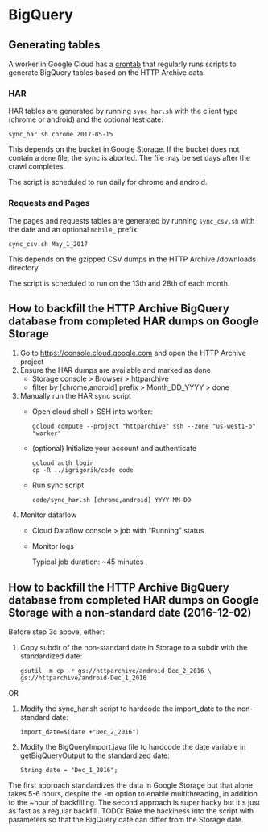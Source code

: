 # BigQuery

## Generating tables

A worker in Google Cloud has a [crontab](https://github.com/HTTPArchive/bigquery/blob/master/crontab) that regularly runs scripts to generate BigQuery tables based on the HTTP Archive data.

### HAR

HAR tables are generated by running `sync_har.sh` with the client type (chrome or android) and the optional test date:

`sync_har.sh chrome 2017-05-15`

This depends on the bucket in Google Storage. If the bucket does not contain a `done` file, the sync is aborted. The file may be set days after the crawl completes.

The script is scheduled to run daily for chrome and android.

### Requests and Pages

The pages and requests tables are generated by running `sync_csv.sh` with the date and an optional `mobile_` prefix:

`sync_csv.sh May_1_2017`

This depends on the gzipped CSV dumps in the HTTP Archive /downloads directory.

The script is scheduled to run on the 13th and 28th of each month.

## How to backfill the HTTP Archive BigQuery database from completed HAR dumps on Google Storage

1. Go to https://console.cloud.google.com and open the HTTP Archive project
2. Ensure the HAR dumps are available and marked as done
	- Storage console > Browser > httparchive
	- filter by [chrome,android] prefix > Month_DD_YYYY > done
3. Manually run the HAR sync script
	- Open cloud shell > SSH into worker:

	 	`gcloud compute --project "httparchive" ssh --zone "us-west1-b" "worker"`
	- (optional) Initialize your account and authenticate

		```
		gcloud auth login
		cp -R ../igrigorik/code code
	 	```
	- Run sync script

		`code/sync_har.sh [chrome,android] YYYY-MM-DD`
4. Monitor dataflow
	- Cloud Dataflow console > job with “Running” status
	- Monitor logs

		Typical job duration: ~45 minutes

## How to backfill the HTTP Archive BigQuery database from completed HAR dumps on Google Storage with a non-standard date (2016-12-02)

Before step 3c above, either:

1. Copy subdir of the non-standard date in Storage to a subdir with the standardized date:

	`gsutil -m cp -r gs://httparchive/android-Dec_2_2016 \ gs://httparchive/android-Dec_1_2016`

OR

1. Modify the sync_har.sh script to hardcode the import_date to the non-standard date:

	`import_date=$(date +"Dec_2_2016")`

2. Modify the BigQueryImport.java file to hardcode the date variable in getBigQueryOutput to the standardized date:

	`String date = "Dec_1_2016";`

The first approach standardizes the data in Google Storage but that alone takes 5-6 hours, despite the -m option to enable multithreading, in addition to the ~hour of backfilling. The second approach is super hacky but it's just as fast as a regular backfill. TODO: Bake the hackiness into the script with parameters so that the BigQuery date can differ from the Storage date.
